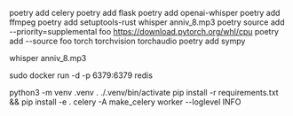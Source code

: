 poetry add celery
poetry add flask
poetry add openai-whisper
poetry add ffmpeg
poetry add setuptools-rust
whisper anniv_8.mp3
poetry source add --priority=supplemental foo https://download.pytorch.org/whl/cpu
poetry add --source foo torch torchvision torchaudio
poetry add sympy

whisper anniv_8.mp3 



sudo docker run -d -p 6379:6379 redis


python3 -m venv .venv
. ./.venv/bin/activate
pip install -r requirements.txt && pip install -e .
celery -A make_celery worker --loglevel INFO